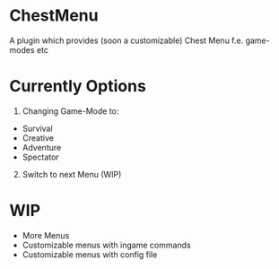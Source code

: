 # ChestMenu
A plugin which provides (soon a customizable) Chest Menu f.e. game-modes etc

# Currently Options
1. Changing Game-Mode to:
- Survival
- Creative
- Adventure
- Spectator
2. Switch to next Menu (WIP)

# WIP

- More Menus
- Customizable menus with ingame commands
- Customizable menus with config file
